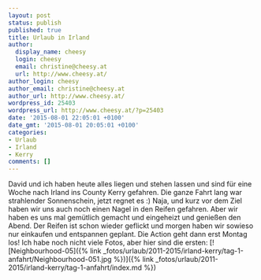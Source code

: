 ```yaml
---
layout: post
status: publish
published: true
title: Urlaub in Irland
author:
  display_name: cheesy
  login: cheesy
  email: christine@cheesy.at
  url: http://www.cheesy.at/
author_login: cheesy
author_email: christine@cheesy.at
author_url: http://www.cheesy.at/
wordpress_id: 25403
wordpress_url: http://www.cheesy.at/?p=25403
date: '2015-08-01 22:05:01 +0100'
date_gmt: '2015-08-01 20:05:01 +0100'
categories:
- Urlaub
- Irland
- Kerry
comments: []
---
```

David und ich haben heute alles liegen und stehen lassen und sind für eine Woche nach Irland ins County Kerry gefahren.
Die ganze Fahrt lang war strahlender Sonnenschein, jetzt regnet es :) Naja, und kurz vor dem Ziel haben wir uns auch noch einen Nagel in den Reifen gefahren.
Aber wir haben es uns mal gemütlich gemacht und eingeheizt und genießen den Abend. Der Reifen ist schon wieder geflickt und morgen haben wir sowieso nur einkaufen und entspannen geplant. Die Action geht dann erst Montag los!
Ich habe noch nicht viele Fotos, aber hier sind die ersten:
[![Neighbourhood-05]({% link _fotos/urlaub/2011-2015/irland-kerry/tag-1-anfahrt/Neighbourhood-051.jpg %})]({% link _fotos/urlaub/2011-2015/irland-kerry/tag-1-anfahrt/index.md %})
